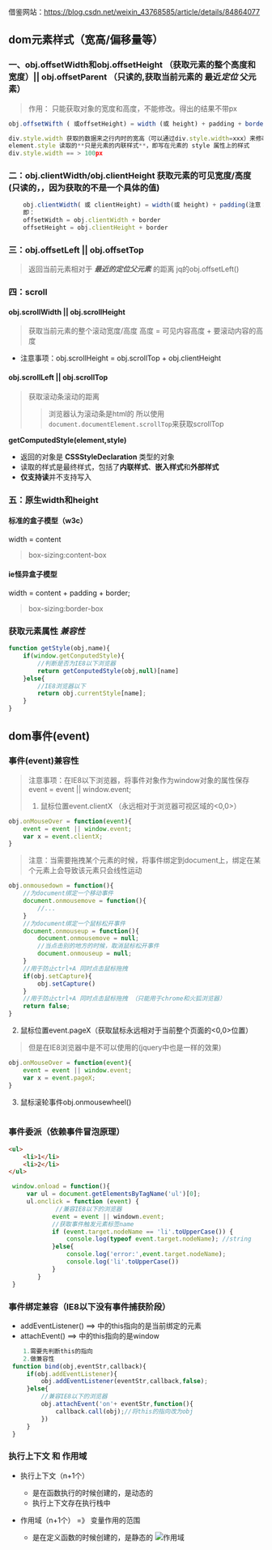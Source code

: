借鉴网站：https://blog.csdn.net/weixin_43768585/article/details/84864077

## dom元素样式（宽高/偏移量等）
### 一、obj.offsetWidth和obj.offsetHeight （获取元素的整个高度和宽度）|| obj.offsetParent （只读的,获取当前元素的 最近***定位*** 父元素）
 > 作用： 只能获取对象的宽度和高度，不能修改。得出的结果不带px
```javascript
obj.offsetWifth ( 或offsetHeight) = width (或 height) + padding + border(ie布局/注意：不包括外边距！)

div.style.width 获取的数据来之行内时的宽高（可以通过div.style.width=xxx）来修改div的宽高
element.style 读取的**只是元素的内联样式**，即写在元素的 style 属性上的样式
div.style.width == > 100px
```

### 二：obj.clientWidth/obj.clientHeight 获取元素的可见宽度/高度 (只读的，，因为获取的不是一个具体的值)
```javascript
    obj.clientWidth( 或 clientHeight) = width(或 height) + padding(注意：不包括border)，
    即：
    offsetWidth = obj.clientWidth + border
    offsetHeight = obj.clientHeight + border
```

### 三：obj.offsetLeft || obj.offsetTop 
> 返回当前元素相对于 ***最近的定位父元素*** 的距离
> jq的obj.offsetLeft()



### 四：scroll

#### obj.scrollWidth || obj.scrollHeight
> 获取当前元素的整个滚动宽度/高度
> 高度 = 可见内容高度 + 要滚动内容的高度

* 注意事项：obj.scrollHeight = obj.scrollTop + obj.clientHeight

#### obj.scrollLeft || obj.scrollTop
> 获取滚动条滚动的距离
>
> > 浏览器认为滚动条是html的 所以使用`document.documentElement.scrollTop`来获取scrollTop

**getComputedStyle(element,style)**

- 返回的对象是 **CSSStyleDeclaration** 类型的对象
-  读取的样式是最终样式，包括了**内联样式**、**嵌入样式**和**外部样式**
- **仅支持读**并不支持写入

### 五：原生width和height

#### 标准的盒子模型（w3c）
width = content
> box-sizing:content-box


#### ie怪异盒子模型
width = content + padding + border;
> box-sizing:border-box


### 获取元素属性 ***兼容性***
```javascript
function getStyle(obj,name){
    if(window.getConputedStyle){
        //判断是否为IE8以下浏览器
        return getConputedStyle(obj,null)[name]
    }else{
        //IE8浏览器以下
        return obj.currentStyle[name];
    }
}
```

## dom事件(event)
### 事件(event)兼容性
> 注意事项：在IE8以下浏览器，将事件对象作为window对象的属性保存
> event = event || window.event;
>
>   1. 鼠标位置event.clientX （永远相对于浏览器可视区域的<0,0>）
```javascript
obj.onMouseOver = function(event){
    event = event || window.event;
    var x = event.clientX;
}
```
> 注意：当需要拖拽某个元素的时候，将事件绑定到document上，绑定在某个元素上会导致该元素只会线性运动
```javascript
obj.onmousedown = function(){
    //为document绑定一个移动事件
    document.onmousemove = function(){
        //...
    }
    //为document绑定一个鼠标松开事件
    document.onmouseup = function(){
        document.onmousemove = null;
        //当点击别的地方的时候，取消鼠标松开事件
        document.onmouseup = null;
    }
    //用于防止ctrl+A 同时点击鼠标拖拽
    if(obj.setCapture){
        obj.setCapture()
    }
    //用于防止ctrl+A 同时点击鼠标拖拽 （只能用于chrome和火狐浏览器）
    return false;
}
```

2. 鼠标位置event.pageX（获取鼠标永远相对于当前整个页面的<0,0>位置）
> 但是在IE8浏览器中是不可以使用的(jquery中也是一样的效果)
```javascript
obj.onMouseOver = function(event){
    event = event || window.event;
    var x = event.pageX;
}
```

3. 鼠标滚轮事件obj.onmousewheel()
```javascript

```

### 事件委派（依赖事件冒泡原理）
```html
<ul>
    <li>1</li>
    <li>2</li>
</ul>
```

```javascript
 window.onload = function(){
     var ul = document.getElementsByTagName('ul')[0];
     ul.onclick = function (event) {
             //兼容IE8以下的浏览器
            event = event || windown.event;
            //获取事件触发元素标签name
            if (event.target.nodeName == 'li'.toUpperCase()) {
                console.log(typeof event.target.nodeName); //string
            }else{
                console.log('error:',event.target.nodeName);
                console.log('li'.toUpperCase())
            }
        }
 }
```

### 事件绑定兼容（IE8以下没有事件捕获阶段）
- addEventListener() ==> 中的this指向的是当前绑定的元素
- attachEvent() ==> 中的this指向的是window
  
```javascript
    1.需要先判断this的指向
    2.做兼容性
 function bind(obj,eventStr,callback){
     if(obj.addEventListener){
         obj.addEventListener(eventStr,callback,false);
     }else{
         //兼容IE8以下的浏览器
         obj.attachEvent('on'+ eventStr,function(){
             callback.call(obj);//将this的指向改为obj
         })
     }
 }
```


### 执行上下文 和 作用域
- 执行上下文（n+1个）
   - 是在函数执行的时候创建的，是动态的
   - 执行上下文存在执行栈中

- 作用域（n+1个） =》 变量作用的范围
   - 是在定义函数的时候创建的，是静态的
  ![作用域](作用域链.png)